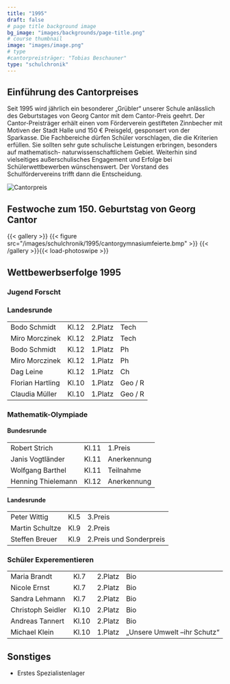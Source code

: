 ```yaml
---
title: "1995"
draft: false
# page title background image
bg_image: "images/backgrounds/page-title.png"
# course thumbnail
image: "images/image.png"
# type
#cantorpreisträger: "Tobias Beschauner"
type: "schulchronik"
---
```


## Einführung des Cantorpreises

Seit 1995 wird jährlich ein besonderer „Grübler“ unserer Schule anlässlich des Geburtstages von Georg Cantor mit dem Cantor-Preis geehrt.
Der Cantor-Preisträger erhält einen vom Förderverein gestifteten Zinnbecher mit Motiven der Stadt Halle und 150 € Preisgeld, gesponsert von der Sparkasse.
Die Fachbereiche dürfen Schüler vorschlagen, die die Kriterien erfüllen. Sie sollten sehr gute schulische Leistungen erbringen, besonders auf mathematisch- naturwissenschaftlichem Gebiet. Weiterhin sind vielseitiges außerschulisches Engagement und Erfolge bei Schülerwettbewerben wünschenswert. Der Vorstand des Schulfördervereins trifft dann die Entscheidung.

![Cantorpreis](/images/schulchronik/1995/cantorpreis.png)

## Festwoche zum 150. Geburtstag von Georg Cantor

{{< gallery >}}
  {{< figure src="/images/schulchronik/1995/cantorgymnasiumfeierte.bmp" >}}
{{< /gallery >}}{{< load-photoswipe >}}

## Wettbewerbserfolge 1995

### Jugend Forscht

### Landesrunde

|||||
|-|-|-|-|
|Bodo Schmidt|Kl.12|2.Platz|Tech|
|Miro Morczinek|Kl.12|2.Platz|Tech|
|Bodo Schmidt|Kl.12|1.Platz|Ph|
|Miro Morczinek|Kl.12|1.Platz|Ph|
|Dag Leine|Kl.12|1.Platz|Ch|
|Florian Hartling|Kl.10|1.Platz|Geo / R|
|Claudia Müller|Kl.10|1.Platz|Geo / R|

### Mathematik-Olympiade

#### Bundesrunde

||||
|-|-|-|
|Robert Strich|Kl.11|1.Preis|
|Janis Vogtländer|Kl.11|Anerkennung|
|Wolfgang Barthel|Kl.11|Teilnahme|
|Henning Thielemann|Kl.12|Anerkennung|

#### Landesrunde

||||
|-|-|-|
|Peter Wittig|Kl.5|3.Preis|
|Martin Schultze|Kl.9|2.Preis|
|Steffen Breuer|Kl.9|2.Preis und Sonderpreis|

### Schüler Experementieren

|||||
|-|-|-|-|
|Maria Brandt|Kl.7|2.Platz|Bio|
|Nicole Ernst|Kl.7|2.Platz|Bio|
|Sandra Lehmann|Kl.7|2.Platz|Bio|
|Christoph Seidler|Kl.10|2.Platz|Bio|
|Andreas Tannert|Kl.10|2.Platz|Bio|
|Michael Klein|Kl.10|1.Platz|„Unsere Umwelt –ihr Schutz“|

## Sonstiges

- Erstes Spezialistenlager
